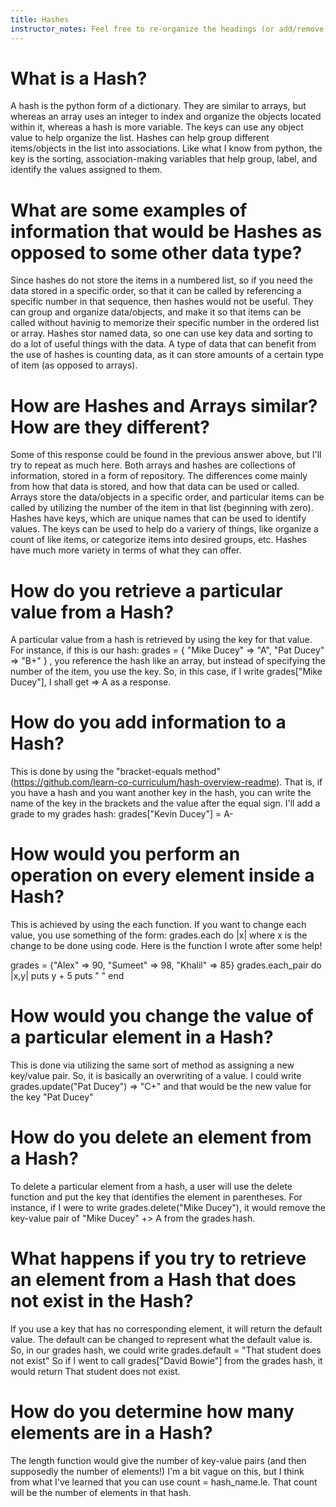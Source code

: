 ```yaml
---
title: Hashes
instructor_notes: Feel free to re-organize the headings (or add/remove headings) below. We included the headings for your benefit, but it's 100% fine if you want to write your responses in some different structure.
---
```


# What is a Hash?

A hash is the python form of a dictionary.  They are similar to arrays, but whereas an array uses an integer to index and organize the objects located within it, whereas a hash is more variable.  The keys can use any object value to help organize
the list.  Hashes can help group different items/objects in the list into associations.  Like what I know from python, the key is the sorting, association-making variables that help group, label, and identify the values assigned to them.

# What are some examples of information that would be Hashes as opposed to some other data type?

Since hashes do not store the items in a numbered list, so if you need the data stored in a specific order, so that it can be called by referencing a specific number in that sequence, then hashes would not be useful.  They can group and organize data/objects,
and make it so that items can be called without havinig to memorize their specific number in the ordered list or array.  Hashes stor named data, so one can use key data and sorting to do a lot of useful things with the data.  A type of data that can 
benefit from the use of hashes is counting data, as it can store amounts of a certain type of item (as opposed to arrays).

# How are Hashes and Arrays similar? How are they different?

Some of this response could be found in the previous answer above, but I'll try to repeat as much here.  Both arrays and hashes are collections of information, stored in a form of repository.  The differences come mainly from how that data is stored, and how that data can be used or called.
Arrays store the data/objects in a specific order, and particular items can be called by utilizing the number of the item in that list (beginning with zero).  Hashes have keys, which are unique names that can be used to identify values.  The keys can be used to help do a variery of things, like 
organize a count of like items, or categorize items into desired groups, etc.  Hashes have much more variety in terms of what they can offer.
# How do you retrieve a particular value from a Hash?

A particular value from a hash is retrieved by using the key for that value.  For instance, if this is our hash:  grades = { "Mike Ducey" => "A", "Pat Ducey" => "B+" } , you reference the hash like an array, but instead of specifying the number of the item, you use the key.  So, in this case, if I write grades["Mike Ducey"], I shall get => A as a response.
# How do you add information to a Hash?

This is done by using the "bracket-equals method" (https://github.com/learn-co-curriculum/hash-overview-readme).  That is, if you have a hash and you want another key in the hash, you can write the name of the key in the brackets and the value after the equal sign.  I'll add a grade to my grades hash: grades["Kevin Ducey"] = A-
# How would you perform an operation on every element inside a Hash?

This is achieved by using the each function.  If you want to change each value, you use something of the form: grades.each do |x| where x is the change to be done using code.
Here is the function I wrote after some help!

grades = {"Alex" => 90, "Sumeet" => 98, "Khalil" => 85}
grades.each_pair do |x,y|
puts y + 5
puts " " 
end

# How would you change the value of a particular element in a Hash?

This is done via utilizing the same sort of method as assigning a new key/value pair.  So, it is basically an overwriting of a value.  I could write grades.update("Pat Ducey") => "C+"  and that would be the new value for the key "Pat Ducey"

# How do you delete an element from a Hash?

To delete a particular element from a hash, a user will use the delete function and put the key that identifies the element in parentheses.  For instance, if I were to write grades.delete("Mike Ducey"), it would remove the key-value pair of "Mike Ducey" +> A from the grades hash.

# What happens if you try to retrieve an element from a Hash that does not exist in the Hash?

If you use a key that has no corresponding element, it will return the default value.   The default can be changed to represent what the default value is.  So, in our grades hash, we could write grades.default = "That student does not exist"  So if I went to call grades["David Bowie"] from the grades hash, it would return That student does not exist.

# How do you determine how many elements are in a Hash?

The length function would give the number of key-value pairs (and then supposedly the number of elements!) I'm a bit vague on this, but I think from what I've learned that you can use count = hash_name.le.
That count will be the number of elements in that hash.